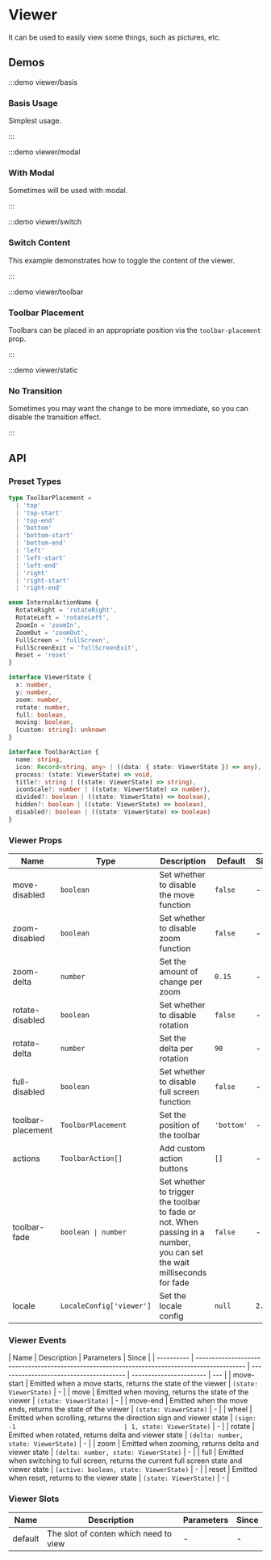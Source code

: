 # Viewer

It can be used to easily view some things, such as pictures, etc.

## Demos

:::demo viewer/basis

### Basis Usage

Simplest usage.

:::

:::demo viewer/modal

### With Modal

Sometimes will be used with modal.

:::

:::demo viewer/switch

### Switch Content

This example demonstrates how to toggle the content of the viewer.

:::

:::demo viewer/toolbar

### Toolbar Placement

Toolbars can be placed in an appropriate position via the `toolbar-placement` prop.

:::

:::demo viewer/static

### No Transition

Sometimes you may want the change to be more immediate, so you can disable the transition effect.

:::

## API

### Preset Types

```ts
type ToolbarPlacement =
  | 'top'
  | 'top-start'
  | 'top-end'
  | 'bottom'
  | 'bottom-start'
  | 'bottom-end'
  | 'left'
  | 'left-start'
  | 'left-end'
  | 'right'
  | 'right-start'
  | 'right-end'

enum InternalActionName {
  RotateRight = 'rotateRight',
  RotateLeft = 'rotateLeft',
  ZoomIn = 'zoomIn',
  ZoomOut = 'zoomOut',
  FullScreen = 'fullScreen',
  FullScreenExit = 'fullScreenExit',
  Reset = 'reset'
}

interface ViewerState {
  x: number,
  y: number,
  zoom: number,
  rotate: number,
  full: boolean,
  moving: boolean,
  [custom: string]: unknown
}

interface ToolbarAction {
  name: string,
  icon: Record<string, any> | ((data: { state: ViewerState }) => any),
  process: (state: ViewerState) => void,
  title?: string | ((state: ViewerState) => string),
  iconScale?: number | ((state: ViewerState) => number),
  divided?: boolean | ((state: ViewerState) => boolean),
  hidden?: boolean | ((state: ViewerState) => boolean),
  disabled?: boolean | ((state: ViewerState) => boolean)
}
```

### Viewer Props

| Name              | Type                     | Description                                                                                                             | Default    | Since   |
| ----------------- | ------------------------ | ----------------------------------------------------------------------------------------------------------------------- | ---------- | ------- |
| move-disabled     | `boolean`                | Set whether to disable the move function                                                                                | `false`    | -       |
| zoom-disabled     | `boolean`                | Set whether to disable zoom function                                                                                    | `false`    | -       |
| zoom-delta        | `number`                 | Set the amount of change per zoom                                                                                       | `0.15`     | -       |
| rotate-disabled   | `boolean`                | Set whether to disable rotation                                                                                         | `false`    | -       |
| rotate-delta      | `number`                 | Set the delta per rotation                                                                                              | `90`       | -       |
| full-disabled     | `boolean`                | Set whether to disable full screen function                                                                             | `false`    | -       |
| toolbar-placement | `ToolbarPlacement`       | Set the position of the toolbar                                                                                         | `'bottom'` | -       |
| actions           | `ToolbarAction[]`        | Add custom action buttons                                                                                               | `[]`       | -       |
| toolbar-fade      | `boolean \| number`      | Set whether to trigger the toolbar to fade or not. When passing in a number, you can set the wait milliseconds for fade | `false`    | -       |
| locale            | `LocaleConfig['viewer']` | Set the locale config                                                                                                   | `null`     | `2.1.0` |

### Viewer Events

| Name       | Description                                                                                   | Parameters                              | Since                   |
| ---------- | --------------------------------------------------------------------------------------------- | --------------------------------------- | ----------------------- | --- |
| move-start | Emitted when a move starts, returns the state of the viewer                                   | `(state: ViewerState)`                  | -                       |
| move       | Emitted when moving, returns the state of the viewer                                          | `(state: ViewerState)`                  | -                       |
| move-end   | Emitted when the move ends, returns the state of the viewer                                   | `(state: ViewerState)`                  | -                       |
| wheel      | Emitted when scrolling, returns the direction sign and viewer state                           | `(sign: -1                              | 1, state: ViewerState)` | -   |
| rotate     | Emitted when rotated, returns delta and viewer state                                          | `(delta: number, state: ViewerState)`   | -                       |
| zoom       | Emitted when zooming, returns delta and viewer state                                          | `(delta: number, state: ViewerState)`   | -                       |
| full       | Emitted when switching to full screen, returns the current full screen state and viewer state | `(active: boolean, state: ViewerState)` | -                       |
| reset      | Emitted when reset, returns to the viewer state                                               | `(state: ViewerState)`                  | -                       |

### Viewer Slots

| Name    | Description                           | Parameters | Since |
| ------- | ------------------------------------- | ---------- | ----- |
| default | The slot of conten which need to view | -          | -     |
